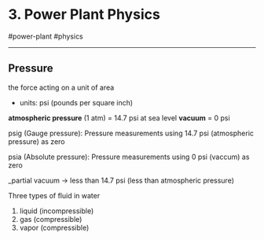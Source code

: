 # 3. Power Plant Physics
#power-plant #physics

---

## Pressure
the force acting on a unit of area
- units: psi (pounds per square inch)

__atmospheric pressure__ (1 atm) = 14.7 psi at sea level
__vacuum__ = 0 psi

psig (Gauge pressure): Pressure measurements using 14.7 psi (atmospheric pressure) as zero

psia (Absolute pressure): Pressure measurements using 0 psi (vaccum) as zero

_partial vacuum -> less than 14.7 psi (less than atmospheric pressure)

Three types of fluid in water
1. liquid (incompressible)
2. gas (compressible)
3. vapor (compressible)






